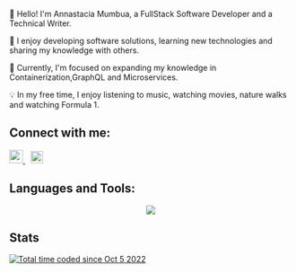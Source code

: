 👋 Hello! I'm Annastacia Mumbua, a FullStack Software Developer and a Technical Writer.

🚀 I enjoy developing software solutions, learning new technologies and sharing my knowledge with others.

🌱 Currently, I'm focused on expanding my knowledge in Containerization,GraphQL and Microservices.

💡 In my free time, I enjoy listening to music, watching movies, nature walks and watching Formula 1.

## Connect with me:
<!-- Linked In -->
<div align="left">
  <a href="https://www.linkedin.com/in/annastacia-mumbua/">
    <img width='24px' src="https://skillicons.dev/icons?i=linkedin" />
  </a>
  <!-- Dev.to -->
  <span style="margin-left: 10px;"></span>
  <a href="https://dev.to/anne46">
    <img width='22px' src="https://skillicons.dev/icons?i=devto" />
  </a>
</div>

## Languages and Tools:
<p align="center">
    <img  src="https://skillicons.dev/icons?i=rails,ruby,js,react,nextjs,redux,jquery,postgres,sqlite,firebase,postman,css,saas,tailwind,bootstrap,git,github,heroku,figma,ai,xd,ps" />
</p>


## Stats
<a href="https://wakatime.com/@37c99f27-dee9-4b2b-96e1-4fe54e91875f"><img src="https://wakatime.com/badge/user/37c99f27-dee9-4b2b-96e1-4fe54e91875f.svg" alt="Total time coded since Oct 5 2022" /></a>


